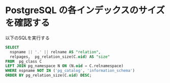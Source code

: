 # PostgreSQL の各インデックスのサイズを確認する

以下のSQLを実行する

```sql
SELECT 
  nspname || '.' || relname AS "relation",
  relpages,  pg_relation_size(C.oid) AS "size"
FROM  pg_class C
LEFT JOIN pg_namespace N ON (N.oid = C.relnamespace)
WHERE nspname NOT IN ('pg_catalog', 'information_schema')
ORDER BY pg_relation_size(C.oid) DESC;
```
